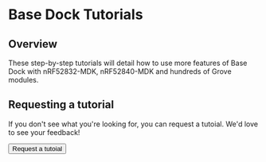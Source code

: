 # Base Dock Tutorials

## Overview

These step-by-step tutorials will detail how to use more features of Base Dock with nRF52832-MDK, nRF52840-MDK and hundreds of Grove modules.


## Requesting a tutorial

If you don't see what you're looking for, you can request a tutoial. We'd love to see your feedback!

<a href="https://github.com/makerdiary/base-dock/issues/new?title=Tutorial%20Request:%20%3Ctitle%3E&body=Description%0A%0ATechnical%20Level%0Abeginner%20%7C%20intermediate%20%7C%20advanced%0A%0ALength%0Ashort%20(%3C%20250%20words)%20%7C%20medium%20(250-500%20words)%20%7C%20long%20(1000%20words+)%0A"><button data-md-color-primary="marsala" style="width: auto;"><i class="fa fa-github"></i> Request a tutoial</button></a>

